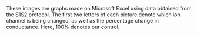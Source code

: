 These images are graphs made on Microsoft Excel using data obtained from the S1S2 protocol. The first two letters of each picture denote which ion channel is being changed, as well as the percentage change in conductance. Here, 100% denotes our control. 
